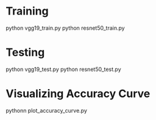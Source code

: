 # Training
python vgg19_train.py
python resnet50_train.py

# Testing
python vgg19_test.py
python resnet50_test.py

# Visualizing Accuracy Curve
pythonn plot_accuracy_curve.py